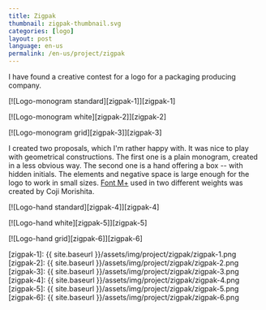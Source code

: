 ```yaml
---
title: Zigpak
thumbnail: zigpak-thumbnail.svg
categories: [logo]
layout: post
language: en-us
permalink: /en-us/project/zigpak
---
```


I have found a creative contest for a logo for a packaging producing company.

[![Logo-monogram standard][zigpak-1]][zigpak-1]

[![Logo-monogram white][zigpak-2]][zigpak-2]

[![Logo-monogram grid][zigpak-3]][zigpak-3]

I created two proposals, which I'm rather happy with. It was nice to play with geometrical constructions. The first one is a plain monogram, created in a less obvious way. The second one is a hand offering a box -- with hidden initials. The elements and negative space is large enough for the logo to work in small sizes. [Font M+](http://mplus-fonts.sourceforge.jp/) used in two different weights was created by Coji Morishita.


[![Logo-hand standard][zigpak-4]][zigpak-4]

[![Logo-hand white][zigpak-5]][zigpak-5]

[![Logo-hand grid][zigpak-6]][zigpak-6]

[zigpak-1]: {{ site.baseurl }}/assets/img/project/zigpak/zigpak-1.png
[zigpak-2]: {{ site.baseurl }}/assets/img/project/zigpak/zigpak-2.png
[zigpak-3]: {{ site.baseurl }}/assets/img/project/zigpak/zigpak-3.png
[zigpak-4]: {{ site.baseurl }}/assets/img/project/zigpak/zigpak-4.png
[zigpak-5]: {{ site.baseurl }}/assets/img/project/zigpak/zigpak-5.png
[zigpak-6]: {{ site.baseurl }}/assets/img/project/zigpak/zigpak-6.png